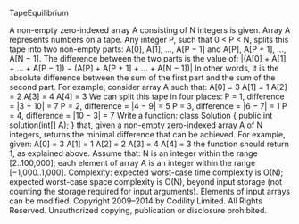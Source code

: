 TapeEquilibrium




A non-empty zero-indexed array A consisting of N integers is given. Array A represents numbers on a tape.
Any integer P, such that 0 < P < N, splits this tape into two non-empty parts: A[0], A[1], ..., A[P − 1] and A[P], A[P + 1], ..., A[N − 1].
The difference between the two parts is the value of: |(A[0] + A[1] + ... + A[P − 1]) − (A[P] + A[P + 1] + ... + A[N − 1])|
In other words, it is the absolute difference between the sum of the first part and the sum of the second part.
For example, consider array A such that:
  A[0] = 3
  A[1] = 1
  A[2] = 2
  A[3] = 4
  A[4] = 3
We can split this tape in four places:
P = 1, difference = |3 − 10| = 7 
P = 2, difference = |4 − 9| = 5 
P = 3, difference = |6 − 7| = 1 
P = 4, difference = |10 − 3| = 7 
Write a function:
class Solution { public int solution(int[] A); }
that, given a non-empty zero-indexed array A of N integers, returns the minimal difference that can be achieved.
For example, given:
  A[0] = 3
  A[1] = 1
  A[2] = 2
  A[3] = 4
  A[4] = 3
the function should return 1, as explained above.
Assume that:
N is an integer within the range [2..100,000];
each element of array A is an integer within the range [−1,000..1,000].
Complexity:
expected worst-case time complexity is O(N);
expected worst-case space complexity is O(N), beyond input storage (not counting the storage required for input arguments).
Elements of input arrays can be modified.
Copyright 2009–2014 by Codility Limited. All Rights Reserved. Unauthorized copying, publication or disclosure prohibited.